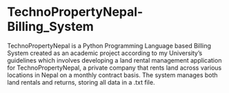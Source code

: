 # TechnoPropertyNepal-Billing_System
TechnoPropertyNepal is a Python Programming Language based Billing System created as an academic project according to my University’s guidelines which involves developing a land rental management application for TechnoPropertyNepal, a private company that rents land across various locations in Nepal on a monthly contract basis. The system manages both land rentals and returns, storing all data in a .txt file.
